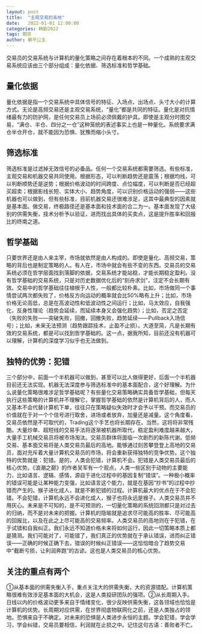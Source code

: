 ```yaml
---
layout: post
title:  "主观交易的高地"
date:   2022-01-01 12:00:00
categories: 韩剧2022
tags: 期货
author: 躺平公主
---
```


交易员的交易系统与计算机的量化策略之间存在着根本的不同。一个成熟的主观交易系统应该由三个部分组成：量化依据、筛选标准和哲学基础。
## 量化依据
量化依据是指一个交易系统中具体信号的特征、入场点、出场点、头寸大小的计算方式。无论是高频交易还是主观交易系统，“量化”都是共同的特征。量化是对抗情绪最有力的防护网，是任何交易员上场前必须佩戴的护具。即使是主观分时图交易，“满仓、半仓、四分之一仓”这种笼统的表述事实上也是一种量化。系统要求满仓半仓开仓，就不能因为恐惧、犹豫而缩小头寸。
## 筛选标准
筛选标准是过滤掉无效信号的必备品。任何一个交易系统都需要筛选。有些标准，主观交易和机器交易共同使用。根据形态，可以判断趋势还是震荡；根据均线，可以判断顺势还是逆势；根据价格波动的时间跨度、点位幅度，可以判断是否已经超买超卖；根据影线长短、实体大小、趋势角度，可以识别价格运动的强弱——这些机器也可以做到，但有些标准，目前机器交易还很难涉足，这其中最典型的因素就是基本面。做交易，终极路径还是基本面和技术面的合二为一。基本面发现了大级别的供需失衡，技术分析予以验证，进而找出具体的买卖点，这是提升胜率和回报比的终南之道。
## 哲学基础
只要世界还是由人来主宰，市场就依然是由人构成的。即使是量化、高频交易，策略的背后也是制定策略的人。有人在，市场中就会有些不变的东西。交易员的交易系统必须在哲学层面找到落脚的依据，交易系统才能站稳，才能长期稳定盈利。没有哲学基础的交易系统，只是对历史数据优化后的“刻舟求剑”，注定不会长期有效。交易中的哲学基础往往植根于人性，一般都比较朴素。比如，市场做同一个事情尝试两次都失败了，价格反方向运动的概率就会比50%略有上升；比如，市场价格无论高低，总是在高波动性和低波动性之间运行；比如，马太效应，自我强化，反身性理论（趋势会延续，而延续本身又会强化趋势）；比如，否定之否定（失败的失败——突破失败，回撤，回撤失败，趋势延续——Pullback入场信号）；比如，未来无法预测（趋势跟踪技术，止盈不止损）。大道至简，凡是长期有效的交易系统，都是可以找到哲学基础的。这一点，据我所知，目前还没有机器可以理解，计算机的深度学习似乎也无法做到。
## 独特的优势：犯错
三个部分中，前面一个半机器可以做到，甚至可以比人做得更好，后面一个半机器目前还无法实现。机器无法深度参与筛选标准中的基本面配合，这个好理解。为什么说量化策略很难涉足哲学基础呢？有些量化交易策略确实具备哲学基础，但每天执行这些策略的计算机并不理解它，掌握哲学基础的依然是计算机背后的人，而人又基本不会代替计算机下单，往往只在策略疑似失效时才会予以干预。而交易员的价值就在于对一个个信号进行取舍，进场或者放弃，加量还是减量。这个角度看，交易员依然是不可取代的，Trading这个手艺也将长期存在。当然，这将将非常残酷。大量炒单、超短线的交易手法将逐渐被机器所取代，稳定盈利难度越来越大，大量手工机械交易员将被市场淘汰。交易员群体将面临一次剧烈的新陈代谢。低频交易、基本面交易将是人类交易员最后的高地。能够通过刻苦攀登登上高地的交易员，面对充斥着大量计算机交易员的市场，将会重新获得独特的竞争优势。这个独特的优势就是：犯错。是的，人类会犯错，计算机不会。犯错是人类交易员最后的核心优势。《浪潮之巅》的作者吴军有一个观点，人类一些区别于动物的主要能力，比如语言、逻辑、感情，源自于进化过程中的基因复制“错误”。一种极小概率的错误可能是让某种能力变强，比如语言这个能力，就是在基因“抄书”的过程中抄错而产生的。猴子进化成人，就是不断犯错的过程。计算机最大的优点在于不会犯错。不会犯错，计算机永远不会进化成人，猴子也将永远是猴子。人类交易员并不用灰心。未来是不可知的，是不可预测的，一切量化策略的系统回测都只是对过去的归纳，而不是对未来的把握。计算机的隐喻就是追求尽可能高的胜率、尽可能高的回报比，以及在此之上尽可能高的交易频率。人类交易员的高地则在于犯错，在于试错和自我纠正。我们永远不知道价格未来将如何运行，因此一切策略本质上都是猜测。我们可能对了，可能错了，我们真正的优势就在于承认错误，进而纠正错误——正确的时候正确下去，错误的时候纠正错误——这恰恰暗合了趋势交易中“截断亏损，让利润奔跑”的古谚。这也是人类交易员的核心优势。
## 关注的重点有两个
①从基本面的供需失衡入手，重点关注大的供需失衡，大的资源错配。计算机策略很难有效涉足基本面的大机会，这是人类投研团队的强项。②从长周期入手。日线以内的价格波动更多来自于情绪变化，很少反映供需失衡，这各领域也恰恰是计算机的优势。长周期对应供需，在世界彻底物联网化之前，还是人类独占的领地。恐惧来自于不确定。对未来的恐惧是人类进步永恒的主题。学会犯错，学会学习，学会纠错，交易员要相信，利润就在止损之中。记住这句古语：善败者不亡。
